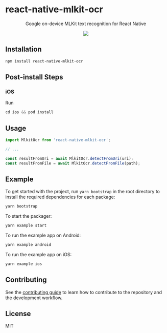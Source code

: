 # react-native-mlkit-ocr
<p align="center">
    Google on-device MLKit text recognition for React Native
</p>

<p align="center">
  <img src="https://user-images.githubusercontent.com/1637928/115913726-d2a97c00-a425-11eb-9c6a-6d19b974ee81.gif">
</p>


## Installation

```sh
npm install react-native-mlkit-ocr
```
## Post-install Steps

### iOS
Run

```js
cd ios && pod install
```

## Usage

```js
import MlkitOcr from 'react-native-mlkit-ocr';

// ...

const resultFromUri = await MlkitOcr.detectFromUri(uri);
const resultFromFile = await MlkitOcr.detectFromFile(path);
```


## Example

To get started with the project, run `yarn bootstrap` in the root directory to install the required dependencies for each package:

```sh
yarn bootstrap
```

To start the packager:

```sh
yarn example start
```

To run the example app on Android:

```sh
yarn example android
```

To run the example app on iOS:

```sh
yarn example ios
```

## Contributing

See the [contributing guide](CONTRIBUTING.md) to learn how to contribute to the repository and the development workflow.

## License

MIT
